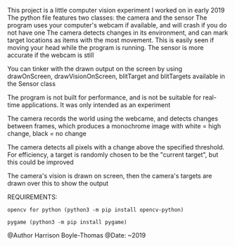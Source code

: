 This project is a little computer vision experiment I worked on in early 2019
The python file features two classes: the camera and the sensor
The program uses your computer's webcam if available, and will crash
if you do not have one
The camera detects changes in its environment, and can mark target locations
as items with the most movement. This is easily seen if moving your head while
the program is running. The sensor is more accurate if the webcam is still

You can tinker with the drawn output on the screen by using drawOnScreen, drawVisionOnScreen, blitTarget and blitTargets available in the Sensor class

The program is not built for performance, and is not be suitable for real-time applications. It was only intended as an experiment

The camera records the world using the webcame, and detects changes between frames, which produces a monochrome image with white = high change, black = no change

The camera detects all pixels with a change above the specified threshold. For efficiency, a target is randomly chosen to be the "current target", but this could be improved

The camera's vision is drawn on screen, then the camera's targets are drawn over this to show the output


REQUIREMENTS:

    opencv for python (python3 -m pip install opencv-python)

    pygame (python3 -m pip install pygame)

@Author Harrison Boyle-Thomas
@Date: ~2019
